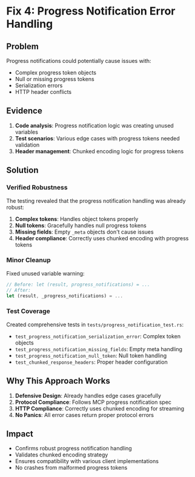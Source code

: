 # Fix 4: Progress Notification Error Handling

## Problem

Progress notifications could potentially cause issues with:
- Complex progress token objects
- Null or missing progress tokens
- Serialization errors
- HTTP header conflicts

## Evidence

1. **Code analysis**: Progress notification logic was creating unused variables
2. **Test scenarios**: Various edge cases with progress tokens needed validation
3. **Header management**: Chunked encoding logic for progress tokens

## Solution

### Verified Robustness

The testing revealed that the progress notification handling was already robust:

1. **Complex tokens**: Handles object tokens properly
2. **Null tokens**: Gracefully handles null progress tokens
3. **Missing fields**: Empty `_meta` objects don't cause issues
4. **Header compliance**: Correctly uses chunked encoding with progress tokens

### Minor Cleanup

Fixed unused variable warning:
```rust
// Before: let (result, progress_notifications) = ...
// After:
let (result, _progress_notifications) = ...
```

### Test Coverage

Created comprehensive tests in `tests/progress_notification_test.rs`:
- `test_progress_notification_serialization_error`: Complex token objects
- `test_progress_notification_missing_fields`: Empty meta handling
- `test_progress_notification_null_token`: Null token handling
- `test_chunked_response_headers`: Proper header configuration

## Why This Approach Works

1. **Defensive Design**: Already handles edge cases gracefully
2. **Protocol Compliance**: Follows MCP progress notification spec
3. **HTTP Compliance**: Correctly uses chunked encoding for streaming
4. **No Panics**: All error cases return proper protocol errors

## Impact

- Confirms robust progress notification handling
- Validates chunked encoding strategy
- Ensures compatibility with various client implementations
- No crashes from malformed progress tokens